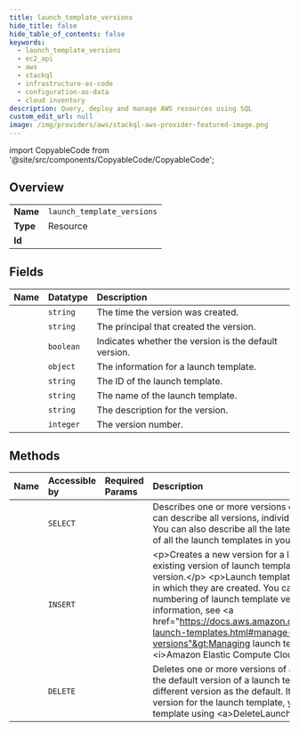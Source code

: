 ```yaml
---
title: launch_template_versions
hide_title: false
hide_table_of_contents: false
keywords:
  - launch_template_versions
  - ec2_api
  - aws    
  - stackql
  - infrastructure-as-code
  - configuration-as-data
  - cloud inventory
description: Query, deploy and manage AWS resources using SQL
custom_edit_url: null
image: /img/providers/aws/stackql-aws-provider-featured-image.png
---
```


import CopyableCode from '@site/src/components/CopyableCode/CopyableCode';




## Overview
<table><tbody>
<tr><td><b>Name</b></td><td><code>launch_template_versions</code></td></tr>
<tr><td><b>Type</b></td><td>Resource</td></tr>
<tr><td><b>Id</b></td><td><CopyableCode code="aws.ec2_api.launch_template_versions" /></td></tr>
</tbody></table>

## Fields
| Name | Datatype | Description |
|:-----|:---------|:------------|
| <CopyableCode code="createTime" /> | `string` | The time the version was created. |
| <CopyableCode code="createdBy" /> | `string` | The principal that created the version. |
| <CopyableCode code="defaultVersion" /> | `boolean` | Indicates whether the version is the default version. |
| <CopyableCode code="launchTemplateData" /> | `object` | The information for a launch template.  |
| <CopyableCode code="launchTemplateId" /> | `string` | The ID of the launch template. |
| <CopyableCode code="launchTemplateName" /> | `string` | The name of the launch template. |
| <CopyableCode code="versionDescription" /> | `string` | The description for the version. |
| <CopyableCode code="versionNumber" /> | `integer` | The version number. |
## Methods
| Name | Accessible by | Required Params | Description |
|:-----|:--------------|:----------------|:------------|
| <CopyableCode code="launch_template_versions_Describe" /> | `SELECT` | <CopyableCode code="region" /> | Describes one or more versions of a specified launch template. You can describe all versions, individual versions, or a range of versions. You can also describe all the latest versions or all the default versions of all the launch templates in your account. |
| <CopyableCode code="launch_template_version_Create" /> | `INSERT` | <CopyableCode code="LaunchTemplateData, region" /> | &lt;p&gt;Creates a new version for a launch template. You can specify an existing version of launch template from which to base the new version.&lt;/p&gt; &lt;p&gt;Launch template versions are numbered in the order in which they are created. You cannot specify, change, or replace the numbering of launch template versions.&lt;/p&gt; &lt;p&gt;For more information, see &lt;a href="https://docs.aws.amazon.com/AWSEC2/latest/UserGuide/ec2-launch-templates.html#manage-launch-template-versions"&gt;Managing launch template versions&lt;/a&gt;in the &lt;i&gt;Amazon Elastic Compute Cloud User Guide&lt;/i&gt;.&lt;/p&gt; |
| <CopyableCode code="launch_template_versions_Delete" /> | `DELETE` | <CopyableCode code="LaunchTemplateVersion, region" /> | Deletes one or more versions of a launch template. You cannot delete the default version of a launch template; you must first assign a different version as the default. If the default version is the only version for the launch template, you must delete the entire launch template using &lt;a&gt;DeleteLaunchTemplate&lt;/a&gt;. |

